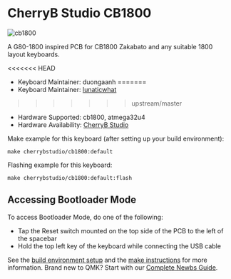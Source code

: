 # CherryB Studio CB1800

![cb1800](https://i.imgur.com/QRJ6DFsl.jpg)

A G80-1800 inspired PCB for CB1800 Zakabato and any suitable 1800 layout keyboards.

<<<<<<< HEAD
* Keyboard Maintainer: duongaanh
=======
* Keyboard Maintainer: [lunaticwhat](https://github.com/lunaticwhat)
>>>>>>> upstream/master
* Hardware Supported: cb1800, atmega32u4
* Hardware Availability: [CherryB Studio](https://www.reddit.com/r/mechmarket/comments/mneayy/ic_cb1800zanbato_1800_classic_by_cherryb/)

Make example for this keyboard (after setting up your build environment):

    make cherrybstudio/cb1800:default

Flashing example for this keyboard:

    make cherrybstudio/cb1800:default:flash

## Accessing Bootloader Mode

To access Bootloader Mode, do one of the following:

* Tap the Reset switch mounted on the top side of the PCB to the left of the spacebar
* Hold the top left key of the keyboard while connecting the USB cable

See the [build environment setup](https://docs.qmk.fm/#/getting_started_build_tools) and the [make instructions](https://docs.qmk.fm/#/getting_started_make_guide) for more information. Brand new to QMK? Start with our [Complete Newbs Guide](https://docs.qmk.fm/#/newbs).
